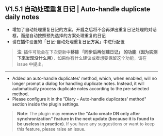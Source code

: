 ## V1.5.1 自动处理重复日记 | Auto-handle duplicate daily notes

- 增加了自动处理重复日记的方案，开启之后将不会再弹出重复日记处理的对话框，而是自动按照预先选择的方案处理重复的日记
- 请在插件设置的「日记-自动处理重复日记方案」中进行配置

> **注**: 插件可能会在下次更新中<span style="color: var(--b3-theme-primary); font-weight: bold;">移除 「同步后再创建日记」 的功能（因为实测下来发现没什么用）</span>，如果你有什么建议或者想要保留这个功能，请在 issue 中提出。

---

- Added an auto-handle duplicates' method, which, when enabled, will no longer prompt a dialog for handling duplicate notes. Instead, it will automatically process duplicate notes according to the pre-selected method.
- Please configure it in the "Diary - Auto-handle duplicates' method" section inside the plugin settings.

> **Note**: The plugin may <span style="color: var(--b3-theme-primary); font-weight: bold;">remove the "Auto create DN only after synchronization" feature in the next update (because it is found to be useless in practice)</span>. If you have any suggestions or want to keep this feature, please raise an issue.
